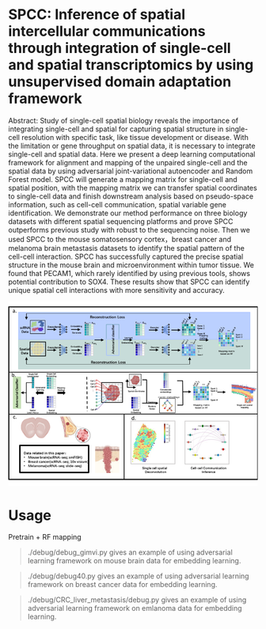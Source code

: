 # SPCC: Inference of spatial intercellular communications through integration of single-cell and spatial transcriptomics by using unsupervised domain adaptation framework

Abstract: Study of single-cell spatial biology reveals the importance of integrating single-cell and spatial for capturing spatial structure in single-cell resolution with specific task, like tissue development or disease. With the limitation or gene throughput on spatial data, it is necessary to integrate single-cell and spatial data. Here we present a deep learning computational framework for alignment and mapping of the unpaired single-cell and the spatial data by using adversarial joint-variational autoencoder and Random Forest model. SPCC will generate a mapping matrix for single-cell and spatial position, with the mapping matrix we can transfer spatial coordinates to single-cell data and finish downstream analysis based on pseudo-space information, such as cell-cell communication, spatial variable gene identification. We demonstrate our method performance on three biology datasets with different spatial sequencing platforms and prove SPCC outperforms previous study with robust to the sequencing noise. Then we used SPCC to the mouse somatosensory cortex，breast cancer and melanoma brain metastasis datasets to identify the spatial pattern of the cell-cell interaction. SPCC has successfully captured the precise spatial structure in the mouse brain and microenvironment within tumor tissue. We found that PECAM1, which rarely identified by using previous tools, shows potential contribution to SOX4. These results show that SPCC can identify unique spatial cell interactions with more sensitivity and accuracy.

![Pipeline](./pipeline.png)  

# Usage  
Pretrain + RF mapping
> ./debug/debug_gimvi.py gives an example of using adversarial learning framework on mouse brain data for embedding learning.  

> ./debug/debug40.py gives an example of using adversarial learning framework on breast cancer data for embedding learning.

> ./debug/CRC_liver_metastasis/debug.py gives an example of using adversarial learning framework on emlanoma data for embedding learning.


